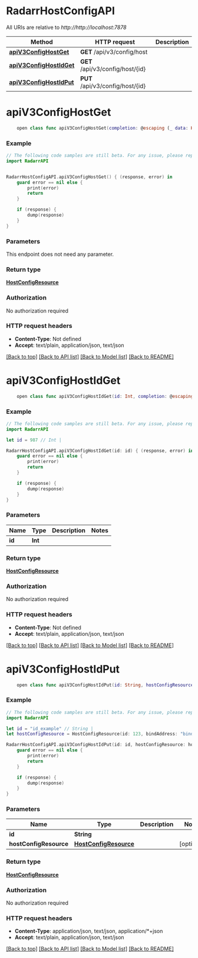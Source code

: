 # RadarrHostConfigAPI

All URIs are relative to *http://http://localhost:7878*

Method | HTTP request | Description
------------- | ------------- | -------------
[**apiV3ConfigHostGet**](RadarrHostConfigAPI.md#apiv3confighostget) | **GET** /api/v3/config/host | 
[**apiV3ConfigHostIdGet**](RadarrHostConfigAPI.md#apiv3confighostidget) | **GET** /api/v3/config/host/{id} | 
[**apiV3ConfigHostIdPut**](RadarrHostConfigAPI.md#apiv3confighostidput) | **PUT** /api/v3/config/host/{id} | 


# **apiV3ConfigHostGet**
```swift
    open class func apiV3ConfigHostGet(completion: @escaping (_ data: HostConfigResource?, _ error: Error?) -> Void)
```



### Example
```swift
// The following code samples are still beta. For any issue, please report via http://github.com/OpenAPITools/openapi-generator/issues/new
import RadarrAPI


RadarrHostConfigAPI.apiV3ConfigHostGet() { (response, error) in
    guard error == nil else {
        print(error)
        return
    }

    if (response) {
        dump(response)
    }
}
```

### Parameters
This endpoint does not need any parameter.

### Return type

[**HostConfigResource**](HostConfigResource.md)

### Authorization

No authorization required

### HTTP request headers

 - **Content-Type**: Not defined
 - **Accept**: text/plain, application/json, text/json

[[Back to top]](#) [[Back to API list]](../README.md#documentation-for-api-endpoints) [[Back to Model list]](../README.md#documentation-for-models) [[Back to README]](../README.md)

# **apiV3ConfigHostIdGet**
```swift
    open class func apiV3ConfigHostIdGet(id: Int, completion: @escaping (_ data: HostConfigResource?, _ error: Error?) -> Void)
```



### Example
```swift
// The following code samples are still beta. For any issue, please report via http://github.com/OpenAPITools/openapi-generator/issues/new
import RadarrAPI

let id = 987 // Int | 

RadarrHostConfigAPI.apiV3ConfigHostIdGet(id: id) { (response, error) in
    guard error == nil else {
        print(error)
        return
    }

    if (response) {
        dump(response)
    }
}
```

### Parameters

Name | Type | Description  | Notes
------------- | ------------- | ------------- | -------------
 **id** | **Int** |  | 

### Return type

[**HostConfigResource**](HostConfigResource.md)

### Authorization

No authorization required

### HTTP request headers

 - **Content-Type**: Not defined
 - **Accept**: text/plain, application/json, text/json

[[Back to top]](#) [[Back to API list]](../README.md#documentation-for-api-endpoints) [[Back to Model list]](../README.md#documentation-for-models) [[Back to README]](../README.md)

# **apiV3ConfigHostIdPut**
```swift
    open class func apiV3ConfigHostIdPut(id: String, hostConfigResource: HostConfigResource? = nil, completion: @escaping (_ data: HostConfigResource?, _ error: Error?) -> Void)
```



### Example
```swift
// The following code samples are still beta. For any issue, please report via http://github.com/OpenAPITools/openapi-generator/issues/new
import RadarrAPI

let id = "id_example" // String | 
let hostConfigResource = HostConfigResource(id: 123, bindAddress: "bindAddress_example", port: 123, sslPort: 123, enableSsl: false, launchBrowser: false, authenticationMethod: AuthenticationType(), authenticationRequired: AuthenticationRequiredType(), analyticsEnabled: false, username: "username_example", password: "password_example", passwordConfirmation: "passwordConfirmation_example", logLevel: "logLevel_example", logSizeLimit: 123, consoleLogLevel: "consoleLogLevel_example", branch: "branch_example", apiKey: "apiKey_example", sslCertPath: "sslCertPath_example", sslCertPassword: "sslCertPassword_example", urlBase: "urlBase_example", instanceName: "instanceName_example", applicationUrl: "applicationUrl_example", updateAutomatically: false, updateMechanism: UpdateMechanism(), updateScriptPath: "updateScriptPath_example", proxyEnabled: false, proxyType: ProxyType(), proxyHostname: "proxyHostname_example", proxyPort: 123, proxyUsername: "proxyUsername_example", proxyPassword: "proxyPassword_example", proxyBypassFilter: "proxyBypassFilter_example", proxyBypassLocalAddresses: false, certificateValidation: CertificateValidationType(), backupFolder: "backupFolder_example", backupInterval: 123, backupRetention: 123, trustCgnatIpAddresses: false) // HostConfigResource |  (optional)

RadarrHostConfigAPI.apiV3ConfigHostIdPut(id: id, hostConfigResource: hostConfigResource) { (response, error) in
    guard error == nil else {
        print(error)
        return
    }

    if (response) {
        dump(response)
    }
}
```

### Parameters

Name | Type | Description  | Notes
------------- | ------------- | ------------- | -------------
 **id** | **String** |  | 
 **hostConfigResource** | [**HostConfigResource**](HostConfigResource.md) |  | [optional] 

### Return type

[**HostConfigResource**](HostConfigResource.md)

### Authorization

No authorization required

### HTTP request headers

 - **Content-Type**: application/json, text/json, application/*+json
 - **Accept**: text/plain, application/json, text/json

[[Back to top]](#) [[Back to API list]](../README.md#documentation-for-api-endpoints) [[Back to Model list]](../README.md#documentation-for-models) [[Back to README]](../README.md)

